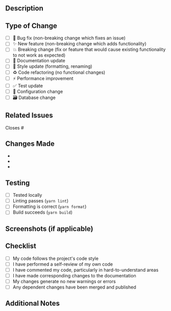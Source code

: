 ## Description

<!-- Provide a brief description of the changes in this PR -->

## Type of Change

<!-- Please check the relevant option(s) -->

- [ ] 🐛 Bug fix (non-breaking change which fixes an issue)
- [ ] ✨ New feature (non-breaking change which adds functionality)
- [ ] 💥 Breaking change (fix or feature that would cause existing functionality to not work as expected)
- [ ] 📝 Documentation update
- [ ] 🎨 Style update (formatting, renaming)
- [ ] ♻️ Code refactoring (no functional changes)
- [ ] ⚡ Performance improvement
- [ ] ✅ Test update
- [ ] 🔧 Configuration change
- [ ] 🗃️ Database change

## Related Issues

<!-- Link any related issues here using #issue_number -->

Closes #

## Changes Made

<!-- List the specific changes made in this PR -->

- 
- 
- 

## Testing

<!-- Describe the testing you've done -->

- [ ] Tested locally
- [ ] Linting passes (`yarn lint`)
- [ ] Formatting is correct (`yarn format`)
- [ ] Build succeeds (`yarn build`)

## Screenshots (if applicable)

<!-- Add screenshots to help explain your changes -->

## Checklist

- [ ] My code follows the project's code style
- [ ] I have performed a self-review of my own code
- [ ] I have commented my code, particularly in hard-to-understand areas
- [ ] I have made corresponding changes to the documentation
- [ ] My changes generate no new warnings or errors
- [ ] Any dependent changes have been merged and published

## Additional Notes

<!-- Add any additional notes or context about the PR here -->

